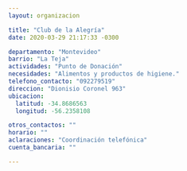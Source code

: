 ```yaml
---
layout: organizacion

title: "Club de la Alegría"
date: 2020-03-29 21:17:33 -0300

departamento: "Montevideo"
barrio: "La Teja"
actividades: "Punto de Donación"
necesidades: "Alimentos y productos de higiene."
telefono_contacto: "092279519"
direccion: "Dionisio Coronel 963"
ubicacion:
  latitud: -34.8686563
  longitud: -56.2358108

otros_contactos: ""
horario: ""
aclaraciones: "Coordinación telefónica"
cuenta_bancaria: ""

---
```

